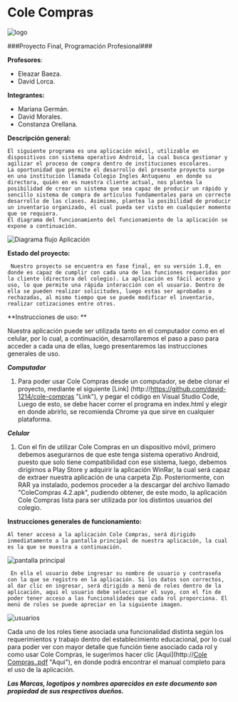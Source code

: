 # Cole Compras
![logo](https://user-images.githubusercontent.com/62665170/102679688-42fe7300-4190-11eb-93c0-577b28e5ebc7.PNG)

###Proyecto Final, Programación Profesional###

**Profesores**: 
- Eleazar Baeza.
- David Lorca.

**Integrantes:**
- Mariana Germán.
- David Morales.
- Constanza Orellana.

**Descripción general:**

	El siguiente programa es una aplicación móvil, utilizable en dispositivos con sistema operativo Android, la cual busca gestionar y agilizar el proceso de compra dentro de instituciones escolares.
	La oportunidad que permite el desarrollo del presente proyecto surge en una institución llamada Colegio Ingles Antuquenu  en donde su directora, quién en es nuestra cliente actual, nos plantea la posibilidad de crear un sistema que sea capaz de producir un rápido y sencillo sistema de compra de artículos fundamentales para un correcto desarrollo de las clases. Asimismo, plantea la posibilidad de producir un inventario organizado, el cual pueda ser visto en cualquier momento que se requiera.
	El diagrama del funcionamiento del funcionamiento de la aplicación se expone a continuación.
![Diagrama flujo Aplicación](https://user-images.githubusercontent.com/62665170/102680403-878d0d00-4196-11eb-971f-07b3ae2e7438.png)


**Estado del proyecto:**

	 Nuestro proyecto se encuentra en fase final, en su versión 1.0, en donde es capaz de cumplir con cada una de las funciones requeridas por la cliente (directora del colegio). La aplicación es fácil acceso y uso, lo que permite una rápida interacción con el usuario. Dentro de ella se pueden realizar solicitudes, luego estas ser aprobadas o rechazadas, al mismo tiempo que se puede modificar el inventario, realizar cotizaciones entre otros.
 
**Instrucciones de uso: **

Nuestra aplicación puede ser utilizada tanto en el computador como en el celular, por lo cual, a continuación, desarrollaremos el paso a paso para acceder a cada una de ellas, luego presentaremos las instrucciones generales de uso.

***Computador***
1. Para poder usar Cole Compras desde un computador, se debe clonar el proyecto, mediante el siguiente [Link] (http://https://github.com/david-1214/cole-compras "Link"), y pegar el código en Visual Studio Code, Luego de esto, se debe hacer correr el programa en index.html y elegir en donde abrirlo, se recomienda Chrome ya que sirve en cualquier plataforma.

***Celular***
1. Con el fin de utilizar Cole Compras en un dispositivo móvil, primero debemos asegurarnos de que este tenga sistema operativo Android, puesto que solo tiene compatibilidad con ese sistema, luego, debemos dirigirnos a Play Store y adquirir la aplicación WinRar, la cual será capaz de extraer nuestra aplicación de una carpeta Zip. Posteriormente, con RAR ya instalado, podemos proceder a la descargar del archivo llamado "ColeCompras 4.2.apk", pudiendo obtener, de este modo, la aplicación Cole Compras lista para ser utilizada por los distintos usuarios del colegio.

**Instrucciones generales de funcionamiento:**

	Al tener acceso a la aplicación Cole Compras, será dirigido inmediatamente a la pantalla principal de nuestra aplicación, la cual es la que se muestra a continuación. 

![pantalla principal](https://user-images.githubusercontent.com/62665170/102741547-6f9dc080-4331-11eb-89fe-a69b906bee1e.jpeg)

	 En ella el usuario debe ingresar su nombre de usuario y contraseña con la que se registro en la aplicación. Si los datos son correctos, al dar clic en ingresar, será dirigido a menú de roles dentro de la aplicación, aqui el usuario debe seleccionar el suyo, con el fin de poder tener acceso a las funcionalidades que cada rol proporciona. El menú de roles se puede apreciar en la siguiente imagen.

![usuarios](https://user-images.githubusercontent.com/62665170/102741613-98be5100-4331-11eb-9b67-0a41a2fcffb5.jpeg)


Cada uno de los roles tiene asociada una funcionalidad distinta según los requerimientos y trabajo dentro del establecimiento educacional, por lo cual para poder ver con mayor detalle que función tiene asociado cada rol y como usar Cole Compras, le sugerimos hacer clic [Aqui](http://[Cole Compras..pdf](https://github.com/Constanza-O/Imagenes/files/5722386/Cole.Compras.pdf) "Aqui"), en donde podrá encontrar el manual completo para el uso de la aplicación.



***Las Marcas, logotipos y nombres aparecidos en este documento son propiedad de sus respectivos dueños.***
